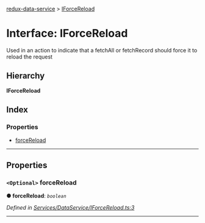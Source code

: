 [redux-data-service](../README.md) > [IForceReload](../interfaces/iforcereload.md)

# Interface: IForceReload

Used in an action to indicate that a fetchAll or fetchRecord should force it to reload the request

## Hierarchy

**IForceReload**

## Index

### Properties

* [forceReload](iforcereload.md#forcereload)

---

## Properties

<a id="forcereload"></a>

### `<Optional>` forceReload

**● forceReload**: *`boolean`*

*Defined in [Services/DataService/IForceReload.ts:3](https://github.com/Rediker-Software/redux-data-service/blob/da69ba1/src/Services/DataService/IForceReload.ts#L3)*

___


